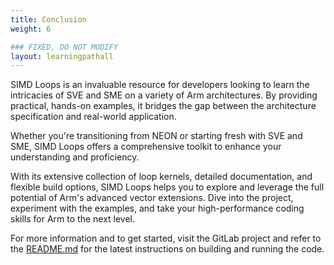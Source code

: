 ```yaml
---
title: Conclusion
weight: 6

### FIXED, DO NOT MODIFY
layout: learningpathall
---
```


SIMD Loops is an invaluable
resource for developers looking to learn the intricacies of SVE and
SME on a variety of Arm architectures. By providing practical, hands-on examples, it
bridges the gap between the architecture specification and real-world
application. 

Whether you're transitioning from NEON or starting fresh with SVE
and SME, SIMD Loops offers a comprehensive toolkit to enhance your understanding
and proficiency.

With its extensive collection of loop kernels, detailed documentation, and
flexible build options, SIMD Loops helps you to explore
and leverage the full potential of Arm's advanced vector extensions. Dive into
the project, experiment with the examples, and take your high-performance coding
skills for Arm to the next level.

For more information and to get started, visit the GitLab project and refer
to the
[README.md](https://gitlab.arm.com/architecture/simd-loops/-/blob/main/README.md)
for the latest instructions on building and running the code. 
